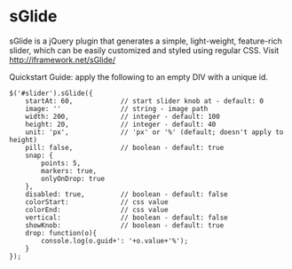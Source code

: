 sGlide
======

sGlide is a jQuery plugin that generates a simple, light-weight, feature-rich slider, which can be easily customized and styled using regular CSS. Visit http://iframework.net/sGlide/

Quickstart Guide: apply the following to an empty DIV with a unique id.

	$('#slider').sGlide({
		startAt: 60,			// start slider knob at - default: 0
		image: ''				// string - image path
		width: 200,				// integer - default: 100
		height: 20,				// integer - default: 40
		unit: 'px',				// 'px' or '%' (default; doesn't apply to height)
		pill: false,			// boolean - default: true
		snap: {
			points: 5,
			markers: true,
			onlyOnDrop: true
		},
		disabled: true,			// boolean - default: false
		colorStart:				// css value
		colorEnd:				// css value
		vertical:				// boolean - default: false
		showKnob:				// boolean - default: true
		drop: function(o){
			console.log(o.guid+': '+o.value+'%');
		}
	});
